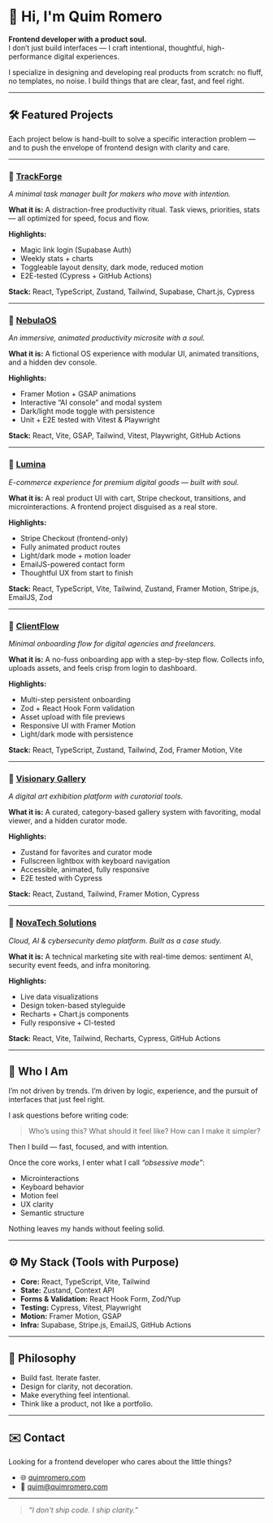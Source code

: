 # 👋 Hi, I'm Quim Romero

**Frontend developer with a product soul.**  
I don’t just build interfaces — I craft intentional, thoughtful, high-performance digital experiences.

I specialize in designing and developing real products from scratch: no fluff, no templates, no noise. I build things that are clear, fast, and feel right.

---

## 🛠 Featured Projects

Each project below is hand-built to solve a specific interaction problem — and to push the envelope of frontend design with clarity and care.

---

### 🧩 [TrackForge](https://trackforge.quimromero.com)  
_A minimal task manager built for makers who move with intention._

**What it is:** A distraction-free productivity ritual. Task views, priorities, stats — all optimized for speed, focus and flow.

**Highlights:**
- Magic link login (Supabase Auth)
- Weekly stats + charts
- Toggleable layout density, dark mode, reduced motion
- E2E-tested (Cypress + GitHub Actions)

**Stack:** React, TypeScript, Zustand, Tailwind, Supabase, Chart.js, Cypress

---

### 🚀 [NebulaOS](https://nebulaos.quimromero.com)  
_An immersive, animated productivity microsite with a soul._

**What it is:** A fictional OS experience with modular UI, animated transitions, and a hidden dev console.

**Highlights:**
- Framer Motion + GSAP animations
- Interactive “AI console” and modal system
- Dark/light mode toggle with persistence
- Unit + E2E tested with Vitest & Playwright

**Stack:** React, Vite, GSAP, Tailwind, Vitest, Playwright, GitHub Actions

---

### 🛒 [Lumina](https://lumina.quimromero.com)  
_E-commerce experience for premium digital goods — built with soul._

**What it is:** A real product UI with cart, Stripe checkout, transitions, and microinteractions. A frontend project disguised as a real store.

**Highlights:**
- Stripe Checkout (frontend-only)
- Fully animated product routes
- Light/dark mode + motion loader
- EmailJS-powered contact form
- Thoughtful UX from start to finish

**Stack:** React, TypeScript, Vite, Tailwind, Zustand, Framer Motion, Stripe.js, EmailJS, Zod

---

### 🧾 [ClientFlow](https://clientflow.quimromero.com)  
_Minimal onboarding flow for digital agencies and freelancers._

**What it is:** A no-fuss onboarding app with a step-by-step flow. Collects info, uploads assets, and feels crisp from login to dashboard.

**Highlights:**
- Multi-step persistent onboarding
- Zod + React Hook Form validation
- Asset upload with file previews
- Responsive UI with Framer Motion
- Light/dark mode with persistence

**Stack:** React, TypeScript, Zustand, Tailwind, Zod, Framer Motion, Vite

---

### 🎨 [Visionary Gallery](https://visionary.quimromero.com)  
_A digital art exhibition platform with curatorial tools._

**What it is:** A curated, category-based gallery system with favoriting, modal viewer, and a hidden curator mode.

**Highlights:**
- Zustand for favorites and curator mode
- Fullscreen lightbox with keyboard navigation
- Accessible, animated, fully responsive
- E2E tested with Cypress

**Stack:** React, Zustand, Tailwind, Framer Motion, Cypress

---

### 🧠 [NovaTech Solutions](https://novatech.quimromero.com)  
_Cloud, AI & cybersecurity demo platform. Built as a case study._

**What it is:** A technical marketing site with real-time demos: sentiment AI, security event feeds, and infra monitoring.

**Highlights:**
- Live data visualizations
- Design token-based styleguide
- Recharts + Chart.js components
- Fully responsive + CI-tested

**Stack:** React, Vite, Tailwind, Recharts, Cypress, GitHub Actions

---

## 🧬 Who I Am

I’m not driven by trends. I’m driven by logic, experience, and the pursuit of interfaces that just feel right.

I ask questions before writing code:

> Who’s using this? What should it feel like? How can I make it simpler?

Then I build — fast, focused, and with intention.

Once the core works, I enter what I call _“obsessive mode”_:
- Microinteractions
- Keyboard behavior
- Motion feel
- UX clarity
- Semantic structure

Nothing leaves my hands without feeling solid.

---

## ⚙️ My Stack (Tools with Purpose)

- **Core:** React, TypeScript, Vite, Tailwind  
- **State:** Zustand, Context API  
- **Forms & Validation:** React Hook Form, Zod/Yup  
- **Testing:** Cypress, Vitest, Playwright  
- **Motion:** Framer Motion, GSAP  
- **Infra:** Supabase, Stripe.js, EmailJS, GitHub Actions

---

## 🧭 Philosophy

- Build fast. Iterate faster.  
- Design for clarity, not decoration.  
- Make everything feel intentional.  
- Think like a product, not like a portfolio.

---

## ✉️ Contact

Looking for a frontend developer who cares about the little things?

- 🌐 [quimromero.com](https://quimromero.com)  
- 📧 quim@quimromero.com

---

> _“I don't ship code. I ship clarity.”_
